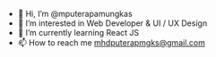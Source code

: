 - 👋 Hi, I’m @mputerapamungkas
- 👀 I’m interested in Web Developer & UI / UX Design
- 🌱 I’m currently learning React JS
- 📫 How to reach me mhdputerapmgks@gmail.com

<!---
mputerapamungkas/mputerapamungkas is a ✨ special ✨ repository because its `README.md` (this file) appears on your GitHub profile.
You can click the Preview link to take a look at your changes.
--->
